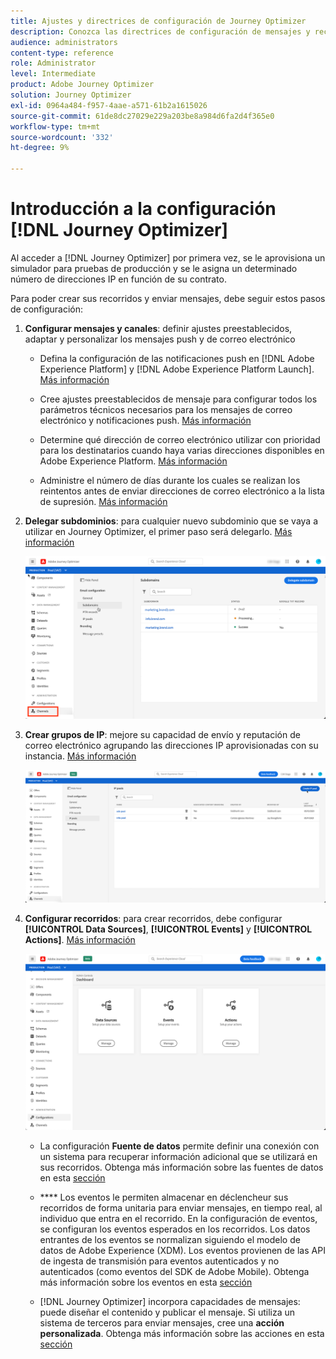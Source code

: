 ```yaml
---
title: Ajustes y directrices de configuración de Journey Optimizer
description: Conozca las directrices de configuración de mensajes y recorridos
audience: administrators
content-type: reference
role: Administrator
level: Intermediate
product: Adobe Journey Optimizer
solution: Journey Optimizer
exl-id: 0964a484-f957-4aae-a571-61b2a1615026
source-git-commit: 61de8dc27029e229a203be8a984d6fa2d4f365e0
workflow-type: tm+mt
source-wordcount: '332'
ht-degree: 9%

---
```



# Introducción a la configuración [!DNL Journey Optimizer]

Al acceder a [!DNL Journey Optimizer] por primera vez, se le aprovisiona un simulador para pruebas de producción y se le asigna un determinado número de direcciones IP en función de su contrato.

Para poder crear sus recorridos y enviar mensajes, debe seguir estos pasos de configuración:

1. **Configurar mensajes y canales**: definir ajustes preestablecidos, adaptar y personalizar los mensajes push y de correo electrónico

   * Defina la configuración de las notificaciones push en [!DNL Adobe Experience Platform] y [!DNL Adobe Experience Platform Launch]. [Más información](../push-configuration.md)

   * Cree ajustes preestablecidos de mensaje para configurar todos los parámetros técnicos necesarios para los mensajes de correo electrónico y notificaciones push. [Más información](message-presets.md)

   * Determine qué dirección de correo electrónico utilizar con prioridad para los destinatarios cuando haya varias direcciones disponibles en Adobe Experience Platform. [Más información](primary-email-addresses.md)

   * Administre el número de días durante los cuales se realizan los reintentos antes de enviar direcciones de correo electrónico a la lista de supresión. [Más información](manage-suppression-list.md)

   <!--
    * Understand push notification flow. [Learn more](../push-gs.md)
    -->

1. **Delegar subdominios**: para cualquier nuevo subdominio que se vaya a utilizar en Journey Optimizer, el primer paso será delegarlo. [Más información](about-subdomain-delegation.md)

   ![](../assets/subdomain.png)

1. **Crear grupos de IP**: mejore su capacidad de envío y reputación de correo electrónico agrupando las direcciones IP aprovisionadas con su instancia. [Más información](ip-pools.md)

   ![](../assets/ip-pool.png)

1. **Configurar recorridos**: para crear recorridos, debe configurar  **[!UICONTROL Data Sources]**,  **[!UICONTROL Events]** y  **[!UICONTROL Actions]**. [Más información](about-data-sources-events-actions.md)

   ![](../assets/admin-menu.png)

   * La configuración **Fuente de datos** permite definir una conexión con un sistema para recuperar información adicional que se utilizará en sus recorridos. Obtenga más información sobre las fuentes de datos en esta [sección](../datasource/about-data-sources.md)

   * **** Los eventos le permiten almacenar en déclencheur sus recorridos de forma unitaria para enviar mensajes, en tiempo real, al individuo que entra en el recorrido. En la configuración de eventos, se configuran los eventos esperados en los recorridos. Los datos entrantes de los eventos se normalizan siguiendo el modelo de datos de Adobe Experience (XDM). Los eventos provienen de las API de ingesta de transmisión para eventos autenticados y no autenticados (como eventos del SDK de Adobe Mobile). Obtenga más información sobre los eventos en esta [sección](../event/about-events.md)

   * [!DNL Journey Optimizer] incorpora capacidades de mensajes: puede diseñar el contenido y publicar el mensaje. Si utiliza un sistema de terceros para enviar mensajes, cree una **acción personalizada**. Obtenga más información sobre las acciones en esta [sección](../action/action.md)